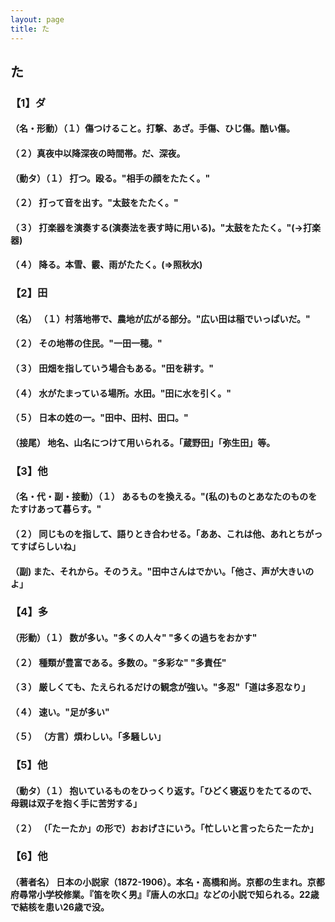 ```yaml
---
layout: page
title: た
---
```

## た

### 【1】ダ

#### （名・形動）（１）傷つけること。打撃、あざ。手傷、ひじ傷。酷い傷。
#### （２）真夜中以降深夜の時間帯。だ、深夜。
#### （動タ）（１） 打つ。殴る。"相手の顔をたたく。"
#### （２） 打って音を出す。"太鼓をたたく。"
#### （３） 打楽器を演奏する(演奏法を表す時に用いる)。"太鼓をたたく。"(→打楽器)
#### （４） 降る。本雪、霰、雨がたたく。(=>照秋水)

### 【2】田

#### （名） （１）村落地帯で、農地が広がる部分。"広い田は稲でいっぱいだ。"
#### （２） その地帯の住民。"一田一穂。"
#### （３） 田畑を指していう場合もある。"田を耕す。"
#### （４） 水がたまっている場所。水田。"田に水を引く。"
#### （５） 日本の姓の一。"田中、田村、田口。"
#### （接尾） 地名、山名につけて用いられる。「蔵野田」「弥生田」等。

### 【3】他

#### （名・代・副・接動）（１） あるものを換える。"(私の)ものとあなたのものをたすけあって暮らす。"
#### （２） 同じものを指して、語りとき合わせる。「ああ、これは他、あれとちがってすばらしいね」
#### （副) また、それから。そのうえ。"田中さんはでかい。「他さ、声が大きいのよ」

### 【4】多

#### （形動）（１） 数が多い。"多くの人々" "多くの過ちをおかす" 
#### （２） 種類が豊富である。多数の。"多彩な" "多責任" 
#### （３） 厳しくても、たえられるだけの観念が強い。"多忍"「道は多忍なり」 
#### （４） 速い。"足が多い"
#### （５） （方言）煩わしい。「多騒しい」

### 【5】他

#### （動タ）（１） 抱いているものをひっくり返す。「ひどく寝返りをたてるので、母親は双子を抱く手に苦労する」
#### （２） （「たーたか」の形で）おおげさにいう。「忙しいと言ったらたーたか」

### 【6】他

#### （著者名） 日本の小説家（1872-1906）。本名・高橋和尚。京都の生まれ。京都府尋常小学校修業。『笛を吹く男』『唐人の水口』などの小説で知られる。22歳で結核を患い26歳で没。